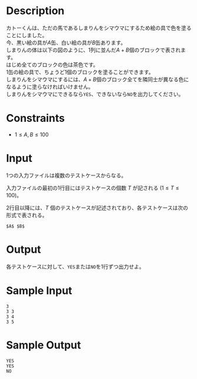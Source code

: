 # Description
カトーくんは、ただの馬であるしまりんをシマウマにするため絵の具で色を塗ることにしました。  
今、黒い絵の具が$A$缶、白い絵の具が$B$缶あります。  
しまりんの体は以下の図のように、1列に並んだ$A+B$個のブロックで表されます。  
はじめ全てのブロックの色は茶色です。  
1缶の絵の具で、ちょうど1個のブロックを塗ることができます。  
しまりんをシマウマにするには、$A+B$個のブロック全てを隣同士が異なる色になるように塗らなければいけません。  
しまりんをシマウマにできるなら`YES`、できないなら`NO`を出力してください。  

# Constraints
 - $1 \leq A,B \leq 100$

# Input
1つの入力ファイルは複数のテストケースからなる。

入力ファイルの最初の1行目にはテストケースの個数 $T$ が記される $(1 \leq T \leq 100)$。

2行目以降には、$T$ 個のテストケースが記述されており、各テストケースは次の形式で表される。

```
$A$ $B$
```

# Output
各テストケースに対して、`YES`または`NO`を1行ずつ出力せよ。


# Sample Input
```
3
3 3
3 4
3 5
```

# Sample Output
```
YES
YES
NO
```
